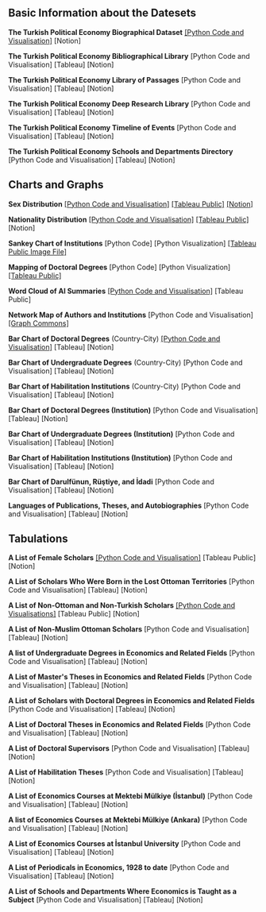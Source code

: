 ## Basic Information about the Datesets
**The Turkish Political Economy Biographical Dataset**
[[Python Code and Visualisation]](https://github.com/sekerefe/TRPolEcon_Public/blob/main/jupyter_files_of_visualisations/biographical_library_info.ipynb) [Notion]

**The Turkish Political Economy Bibliographical Library** [Python Code and Visualisation] [Tableau] [Notion]

**The Turkish Political Economy Library of Passages** [Python Code and Visualisation] [Tableau] [Notion]

**The Turkish Political Economy Deep Research Library** [Python Code and Visualisation] [Tableau] [Notion]

**The Turkish Political Economy Timeline of Events** [Python Code and Visualisation] [Tableau] [Notion]

**The Turkish Political Economy Schools and Departments Directory** [Python Code and Visualisation] [Tableau] [Notion]

## Charts and Graphs
**Sex Distribution** 
[[Python Code and Visualisation]](https://github.com/sekerefe/TRPolEcon_Public/blob/main/jupyter_files_of_visualisations/sex_distribution.ipynb) [[Tableau Public]](https://public.tableau.com/views/TheTurkishPoliticalEconomyDatabase-SexDistribution/TheTurkishPoliticalEconomyDatabase-SexDistribution?:language=en-US&:sid=&:redirect=auth&:display_count=n&:origin=viz_share_link) [[Notion]](https://www.notion.so/176a7dbe40468068a5abeeab46390c0b?v=017c32a7f047461aa15a122028660028&source=copy_link)

**Nationality Distribution** 
[[Python Code and Visualisation]](https://github.com/sekerefe/TRPolEcon_Public/blob/main/jupyter_files_of_visualisations/nationality_distribution.ipynb) [[Tableau Public]](https://public.tableau.com/views/TheTurkishPoliticalEconomyDatabaseWorkbook-NationalityDistribution/Dashboard1?:language=en-US&:sid=&:redirect=auth&:display_count=n&:origin=viz_share_link) [Notion]

**Sankey Chart of Institutions** 
[Python Code] [Python Visualization] [[Tableau Public Image File]](https://public.tableau.com/views/SankeyChart_17518183484840/SankeyChart-TheTurkishPoliticalEconomyDatabase?:language=en-US&:sid=&:redirect=auth&:display_count=n&:origin=viz_share_link) 

**Mapping of Doctoral Degrees** 
[Python Code] [Python Visualization] [[Tableau Public]](https://public.tableau.com/views/MappingofDoctoralDegrees-TheTurkishPoliticalEconomyDatabase/Dashboard1?:language=en-US&:sid=&:redirect=auth&:display_count=n&:origin=viz_share_link)

**Word Cloud of AI Summaries** 
[[Python Code and Visualisation]](https://github.com/sekerefe/TRPolEcon_Public/blob/main/ai_word_cloud.ipynb) [Tableau Public]

**Network Map of Authors and Institutions** 
[Python Code and Visualisation] [[Graph Commons]](https://graphcommons.com/graphs/803e84ac-062d-48ec-b0f2-816fc529f01d)

**Bar Chart of Doctoral Degrees** (Country-City) [\[Python Code and Visualisation\]](https://github.com/sekerefe/TRPolEcon_Public/blob/main/ai_word_cloud.ipynb) [Tableau] [Notion]

**Bar Chart of Undergraduate Degrees** (Country-City) [Python Code and Visualisation] [Tableau] [Notion]

**Bar Chart of Habilitation Institutions** (Country-City) [Python Code and Visualisation] [Tableau] [Notion]

**Bar Chart of Doctoral Degrees (Institution)** [Python Code and Visualisation] [Tableau] [Notion]

**Bar Chart of Undergraduate Degrees (Institution)** [Python Code and Visualisation] [Tableau] [Notion]

**Bar Chart of Habilitation Institutions (Institution)** [Python Code and Visualisation] [Tableau] [Notion]

**Bar Chart of Darulfünun, Rüştiye, and İdadi** [Python Code and Visualisation] [Tableau] [Notion]

**Languages of Publications, Theses, and Autobiographies** [Python Code and Visualisation] [Tableau] [Notion]

## Tabulations

**A List of Female Scholars** [[Python Code and Visualisation]](https://github.com/sekerefe/TRPolEcon_Public/blob/main/jupyter_files_of_visualisations/female_authors.ipynb) [Tableau Public] [Notion]

**A List of Scholars Who Were Born in the Lost Ottoman Territories** [Python Code and Visualisation] [Tableau] [Notion]

**A List of Non-Ottoman and Non-Turkish Scholars** [[Python Code and Visualisations]](https://github.com/sekerefe/TRPolEcon_Public/blob/main/jupyter_files_of_visualisations/non-ottoman_non-turkish.ipynb) [Tableau Public] [Notion]

**A List of Non-Muslim Ottoman Scholars** [Python Code and Visualisation] [Tableau] [Notion]

**A list of Undergraduate Degrees in Economics and Related Fields** [Python Code and Visualisation] [Tableau] [Notion]

**A List of Master's Theses in Economics and Related Fields** [Python Code and Visualisation] [Tableau] [Notion]

**A List of Scholars with Doctoral Degrees in Economics and Related Fields** [Python Code and Visualisation] [Tableau] [Notion]

**A List of Doctoral Theses in Economics and Related Fields** [Python Code and Visualisation] [Tableau] [Notion]

**A List of Doctoral Supervisors** [Python Code and Visualisation] [Tableau] [Notion]

**A List of Habilitation Theses** [Python Code and Visualisation] [Tableau] [Notion]

**A List of Economics Courses at Mektebi Mülkiye (İstanbul)** [Python Code and Visualisation] [Tableau] [Notion]

**A list of Economics Courses at Mektebi Mülkiye (Ankara)** [Python Code and Visualisation] [Tableau] [Notion]

**A List of Economics Courses at İstanbul University** [Python Code and Visualisation] [Tableau] [Notion]

**A List of Periodicals in Economics, 1928 to date** [Python Code and Visualisation] [Tableau] [Notion]

**A List of Schools and Departments Where Economics is Taught as a Subject** [Python Code and Visualisation] [Tableau] [Notion]